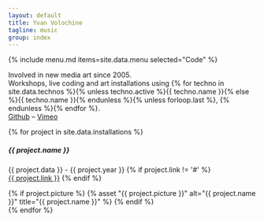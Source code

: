 ```yaml
---
layout: default
title: Yvan Volochine
tagline: music
group: index
---
```


{% include menu.md items=site.data.menu selected="Code" %}
<section class="code">
  <p>
    Involved in new media art since 2005.<br />
    Workshops, live coding and art installations using
    {% for techno in site.data.technos %}{% unless techno.active %}<span class="strike">{{ techno.name }}</span>{% else %}{{ techno.name }}{% endunless %}{% unless forloop.last %},&nbsp;{% endunless %}{% endfor %}.<br />
    <a href="http://github.com/gusano" target="_blank">Github</a> – <a href="http://vimeo.com/yv" target="_blank">Vimeo</a>
  </p>
</section>
<section class="art-projects">
  <p>
    {% for project in site.data.installations %}
      <div class="row project-item">
        <div class="col-md-8">
          <h5>{{ project.name }}</h5>
          <p class="project-data">
            {{ project.data }} - {{ project.year }}
            {% if project.link != '#' %}
              <br /><a href="{{ project.link }}" target="_blank">{{ project.link }}</a>
            {% endif %}
          </p>
        </div>
        <div class="col-md-4 image">
          {% if project.picture %}
            {% asset "{{ project.picture }}" alt="{{ project.name }}" title="{{ project.name }}" %}
          {% endif %}
        </div>
      </div>
    {% endfor %}
  </p>
</section>
